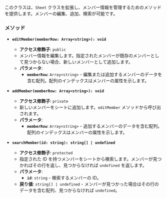 

このクラスは、`Sheet` クラスを拡張し、メンバー情報を管理するためのメソッドを提供します。メンバーの編集、追加、検索が可能です。

### メソッド

- **`editMember(memberRow: Array<string>): void`**
  - **アクセス修飾子**: `public`
  - メンバー情報を編集します。指定されたメンバーが既存のメンバーとして見つからない場合、新しいメンバーとして追加します。
  - **パラメータ**:
    - **`memberRow`**: `Array<string>` - 編集または追加するメンバーのデータを含む配列。配列のインデックスはメンバーの属性を示します。

- **`addMember(memberRow: Array<string>): void`**
  - **アクセス修飾子**: `private`
  - 新しいメンバーをシートに追加します。`editMember` メソッドから呼び出されます。
  - **パラメータ**:
    - **`memberRow`**: `Array<string>` - 追加するメンバーのデータを含む配列。配列のインデックスはメンバーの属性を示します。

- **`searchMember(id: string): string[] | undefined`**
  - **アクセス修飾子**: `protected`
  - 指定された ID を持つメンバーをシートから検索します。メンバーが見つかればその行を返し、見つからなければ `undefined` を返します。
  - **パラメータ**:
    - **`id`**: `string` - 検索するメンバーの ID。
  - **戻り値**: `string[] | undefined` - メンバーが見つかった場合はその行のデータを含む配列、見つからなければ `undefined`。